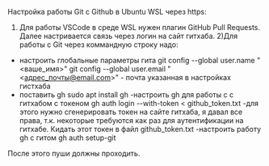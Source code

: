 Настройка работы Git с Github в Ubuntu WSL через https:
1) Для работы VSCode в среде WSL нужен плагин GitHub Pull Requests. Далее настривается связь через логин на сайт гитхаба.
2)Для работы с Git через коммандную строку надо:
- настроить глобальные параметры гита
git config --global user.name "<ваше_имя>"
git config --global user.email "<адрес_почты@email.com>" - почта указанная в настройках гистхаба
- поставить gh sudo apt install gh
-настроить gh для работы с с гитхабом с токеном
gh auth login --with-token < github_token.txt
-для этого нужно сгенерировать токен на сайте гитхаба, я давал все права, т.к. некоторые требуются как раз для аутентификации на гитхабе. Кидать этот токен в файл github_token.txt
-настроить работу gh с гитом
gh auth setup-git

После этого пуши должны проходить.
